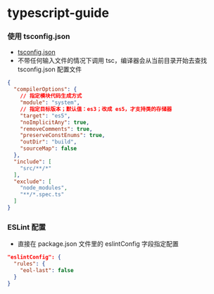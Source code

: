 # typescript-guide

### 使用 tsconfig.json
+ [tsconfig.json](http://json.schemastore.org/tsconfig)
+ 不带任何输入文件的情况下调用 tsc，编译器会从当前目录开始去查找tsconfig.json 配置文件

```json
{
  "compilerOptions": {
    // 指定模块代码生成方式
    "module": "system",
    // 指定目标版本；默认值：es3；改成 es5，才支持类的存储器
    "target": "es5",
    "noImplicitAny": true,
    "removeComments": true,
    "preserveConstEnums": true,
    "outDir": "build",
    "sourceMap": false
  },
  "include": [
    "src/**/*"
  ],
  "exclude": [
    "node_modules",
    "**/*.spec.ts"
  ]
}
```

### ESLint 配置
+ 直接在 package.json 文件里的 eslintConfig 字段指定配置

```json
"eslintConfig": {
  "rules": {
    "eol-last": false
  }
}
```